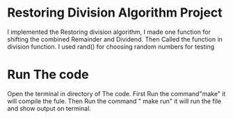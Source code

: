 # Restoring Division Algorithm Project

I implemented the Restoring division algorithm, I made one function for shifting the combined Remainder and Dividend.
Then Called the function in division function.
I used rand() for choosing random numbers for testing



# Run The code
Open the terminal in directory of The code.
First Run the command"make" it will compile the fule.
Then Run the command " make run" it will run the file and show output on terminal.
